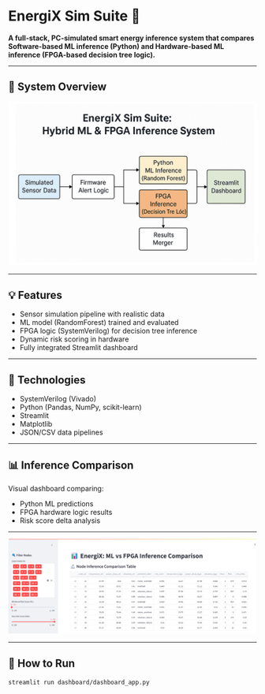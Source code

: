 # EnergiX Sim Suite 🚀

**A full-stack, PC-simulated smart energy inference system that compares Software-based ML inference (Python) and Hardware-based ML inference (FPGA-based decision tree logic).**

---

## 🧭 System Overview

![EnergiX Flow Diagram](data/diagram.png)

---

## 💡 Features
- Sensor simulation pipeline with realistic data
- ML model (RandomForest) trained and evaluated
- FPGA logic (SystemVerilog) for decision tree inference
- Dynamic risk scoring in hardware
- Fully integrated Streamlit dashboard

---

## 🔧 Technologies
- SystemVerilog (Vivado)
- Python (Pandas, NumPy, scikit-learn)
- Streamlit
- Matplotlib
- JSON/CSV data pipelines

---

## 📊 Inference Comparison
Visual dashboard comparing:
- Python ML predictions
- FPGA hardware logic results
- Risk score delta analysis

---

![EnergiX Flow Diagram](data/diagram2.png)

---

## 🔄 How to Run
```bash
streamlit run dashboard/dashboard_app.py

